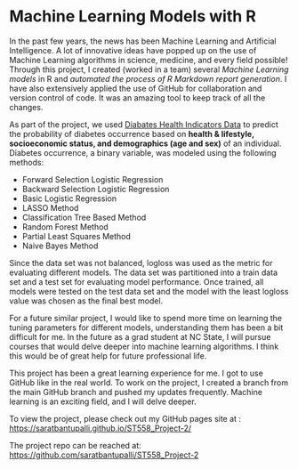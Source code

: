# Machine Learning Models with R
In the past few years, the news has been Machine Learning and Artificial Intelligence. A lot of innovative ideas have popped up on the use of Machine Learning algorithms in science, medicine, and every field possible! Through this project, I created (worked in a team) several *Machine Learning models* in R and *automated the process of R Markdown report generation*.  I have also extensively applied the use of GitHub for collaboration and version control of code. It was an amazing tool to keep track of all the changes.  

As part of the project, we used [Diabates Health Indicators Data](https://www.kaggle.com/datasets/alexteboul/diabetes-health-indicators-dataset) to predict the probability of diabetes occurrence based on **health & lifestyle, socioeconomic status, and demographics (age and sex)** of an individual. Diabetes occurrence, a binary variable, was modeled using the following methods: 
  + Forward Selection Logistic Regression
  + Backward Selection Logistic Regression
  + Basic Logistic Regression
  + LASSO Method  
  + Classification Tree Based Method
  + Random Forest Method  
  + Partial Least Squares Method
  + Naive Bayes Method

Since the data set was not balanced, logloss was used as the metric for evaluating different models. The data set was partitioned into a train data set and a test set for evaluating model performance. Once trained, all models were tested on the test data set and the model with the least logloss value was chosen as the final best model.  

For a future similar project, I would like to spend more time on learning the tuning parameters for different models, understanding them has been a bit difficult for me. In the future as a grad student at NC State, I will pursue courses that would delve deeper into machine learning algorithms. I think this would be of great help for future professional life. 

This project has been a great learning experience for me. I got to use GitHub like in the real world. To work on the project, I created a branch from the main GitHub branch and pushed my updates frequently. Machine learning is an exciting field, and I will delve deeper.

To view the project, please check out my GitHub pages site at : <https://saratbantupalli.github.io/ST558_Project-2/>  

The project repo can be reached at: <https://github.com/saratbantupalli/ST558_Project-2>


 
